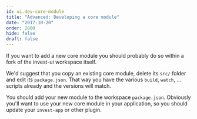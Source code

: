 ```yaml
---
id: ui.dev-core-module
title: "Advanced: Developing a core module"
date: "2017-10-20"
order: 2800
hide: false
draft: false
---
```


If you want to add a new core module you should probably do so within a fork of the invest-ui workspace itself. 

We'd suggest that you copy an existing core module, delete its `src/` folder and edit its `package.json`. That way you have the various `build`, `watch`, ... scripts already and the versions will match.

You should add your new module to the workspace `package.json`. Obviously you'll want to use your new core module in your application, so you should update your `invest-app` or other plugin.


